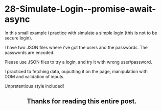 # 28-Simulate-Login--promise-await-async

In this small example i practice with simulate a simple login (this is not to be secure login).

I have two JSON files where i've got the users and the passwords. The passwords are encoded.

Please use JSON files to try a login, and try it with wrong user/password.

I practiced to fetching data, ouputting it on the page, manipulation with DOM and validation of inputs.

Unpretentious style included!

<h2 align="center">Thanks for reading this entire post.<h2>
